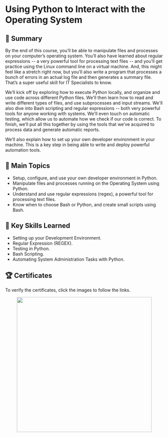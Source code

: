 # Using Python to Interact with the Operating System

## 📄 Summary 
By the end of this course, you’ll be able to manipulate files and processes on your computer’s operating system. You’ll also have learned about regular expressions -- a very powerful tool for processing text files -- and you’ll get practice using the Linux command line on a virtual machine. And, this might feel like a stretch right now, but you’ll also write a program that processes a bunch of errors in an actual log file and then generates a summary file. That’s a super useful skill for IT Specialists to know.

We’ll kick off by exploring how to execute Python locally, and organize and use code across different Python files. We'll then learn how to read and write different types of files, and use subprocesses and input streams. We'll also dive into Bash scripting and regular expressions -- both very powerful tools for anyone working with systems. We'll even touch on automatic testing, which allow us to automate how we check if our code is correct. To finish, we’ll put all this together by using the tools that we’ve acquired to process data and generate automatic reports.

We’ll also explain how to set up your own developer environment in your machine. This is a key step in being able to write and deploy powerful automation tools.

## 📑 Main Topics 
- Setup, configure, and use your own developer environment in Python.
- Manipulate files and processes running on the Operating System using Python.
- Understand and use regular expressions (regex), a powerful tool for processing text files.
- Know when to choose Bash or Python, and create small scripts using Bash.

## 🔑 Key Skills Learned 
- Setting up your Development Environment.
- Regular Expression (REGEX).
- Testing in Python.
- Bash Scripting.
- Automating System Administration Tasks with Python.


## 🏆 Certificates 
To verify the certificates, click the images to follow the links.

<p align="middle">
  <a href="https://www.coursera.org/account/accomplishments/verify/MKMCP3MT72LQ"><img src="https://user-images.githubusercontent.com/96287101/204100227-aa3cd6a4-5ac1-4b1c-89cd-06fae449bb2f.jpg" height="430"></a>
</p>
